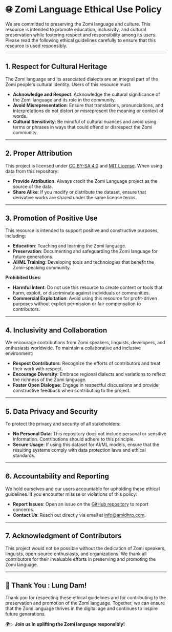 # 🌐 Zomi Language Ethical Use Policy

We are committed to preserving the Zomi language and culture. This resource is intended to promote education, inclusivity, and cultural preservation while fostering respect and responsibility among its users. Please read the following ethical guidelines carefully to ensure that this resource is used responsibly.

---

## 1. **Respect for Cultural Heritage**

The Zomi language and its associated dialects are an integral part of the Zomi people's cultural identity. Users of this resource must:

- **Acknowledge and Respect**: Acknowledge the cultural significance of the Zomi language and its role in the community.
- **Avoid Misrepresentation**: Ensure that translations, pronunciations, and interpretations do not distort or misrepresent the meaning or context of words.
- **Cultural Sensitivity**: Be mindful of cultural nuances and avoid using terms or phrases in ways that could offend or disrespect the Zomi community.

---

## 2. **Proper Attribution**

This project is licensed under [CC BY-SA 4.0](https://creativecommons.org/licenses/by-sa/4.0/) and [MIT License](https://opensource.org/licenses/MIT). When using data from this repository:

- **Provide Attribution**: Always credit the Zomi Language project as the source of the data.
- **Share Alike**: If you modify or distribute the dataset, ensure that derivative works are shared under the same license terms.

---

## 3. **Promotion of Positive Use**

This resource is intended to support positive and constructive purposes, including:

- **Education**: Teaching and learning the Zomi language.
- **Preservation**: Documenting and safeguarding the Zomi language for future generations.
- **AI/ML Training**: Developing tools and technologies that benefit the Zomi-speaking community.

**Prohibited Uses**:
- **Harmful Intent**: Do not use this resource to create content or tools that harm, exploit, or discriminate against individuals or communities.
- **Commercial Exploitation**: Avoid using this resource for profit-driven purposes without explicit permission or fair compensation to contributors.

---

## 4. **Inclusivity and Collaboration**

We encourage contributions from Zomi speakers, linguists, developers, and enthusiasts worldwide. To maintain a collaborative and inclusive environment:

- **Respect Contributors**: Recognize the efforts of contributors and treat their work with respect.
- **Encourage Diversity**: Embrace regional dialects and variations to reflect the richness of the Zomi language.
- **Foster Open Dialogue**: Engage in respectful discussions and provide constructive feedback when contributing to the project.

---

## 5. **Data Privacy and Security**

To protect the privacy and security of all stakeholders:

- **No Personal Data**: This repository does not include personal or sensitive information. Contributions should adhere to this principle.
- **Secure Usage**: If using this dataset for AI/ML models, ensure that the resulting systems comply with data protection laws and ethical standards.

---

## 6. **Accountability and Reporting**

We hold ourselves and our users accountable for upholding these ethical guidelines. If you encounter misuse or violations of this policy:

- **Report Issues**: Open an issue on the [GitHub repository](https://github.com/AMIDHRP/ZomiLanguage/issues) to report concerns.
- **Contact Us**: Reach out directly via email at [info@amidhrp.com](mailto:info@amidhrp.com).

---

## 7. **Acknowledgment of Contributors**

This project would not be possible without the dedication of Zomi speakers, linguists, open-source enthusiasts, and organizations. We thank all contributors for their invaluable efforts in preserving and promoting the Zomi language.

---

## 🙏 Thank You : Lung Dam!

Thank you for respecting these ethical guidelines and for contributing to the preservation and promotion of the Zomi language. Together, we can ensure that the Zomi language thrives in the digital age and continues to inspire future generations.

🌍✨ **Join us in uplifting the Zomi language responsibly!**
